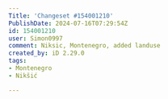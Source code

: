 ```yaml
---
Title: 'Changeset #154001210'
PublishDate: 2024-07-16T07:29:54Z
id: 154001210
user: Simon0997
comment: Niksic, Montenegro, added landuse
created_by: iD 2.29.0
tags:
- Montenegro
- Nikšić

---
```

